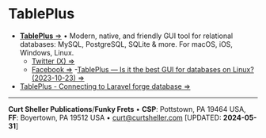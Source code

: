 # TablePlus

- [**TablePlus** &rArr;](https://tableplus.com/) &bull; Modern, native, and friendly GUI tool for relational databases: MySQL, PostgreSQL, SQLite & more. For macOS, iOS, Windows, Linux.
    - [Twitter (X) &rArr;](https://twitter.com/TablePlus)
    - [Facebook &rArr;](https://www.facebook.com/tableplusapp)
-[TablePlus — Is it the best GUI for databases on Linux? (2023-10-23) &rArr;](https://www.amitmerchant.com/tableplus-the-best-database-gui-for-linux/)
- [TablePlus - Connecting to Laravel forge database &rArr;](https://stackoverflow.com/questions/75734308/cant-connect-to-db-with-tableplus-laravel-forge-wrong-username-or-password)

----

**Curt Sheller Publications**/**Funky Frets** • **CSP**: Pottstown, PA 19464 USA, **FF**: Boyertown, PA 19512 USA • [curt@curtsheller.com](mailto:curt@curtsheller.com) [UPDATED: **2024-05-31**]
